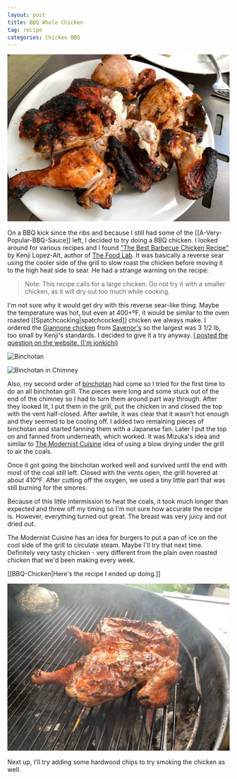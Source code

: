 ```yaml
---
layout: post
title: BBQ Whole Chicken
tag: recipe
categories: Chicken BBQ
---
```

![BBQ Chicken](/images/recipes/0406E117-8344-4062-A62F-FBAC97655E1C-13411-00000961DB0A0BC1/8CFA0C82-D0C4-4F26-ABBF-441CB2444555-13411-00000961FEA8CB38.jpg)

On a BBQ kick since the ribs and because I still had some of the [[A-Very-Popular-BBQ-Sauce]] left, I decided to try doing a BBQ chicken. I looked around for various recipes and I found ["The Best Barbecue Chicken Recipe"](https://www.seriouseats.com/recipes/2012/08/the-best-barbecue-chicken-recipe.html) by Kenji Lopez-Alt, author of [The Food Lab](https://www.seriouseats.com/the-food-lab). It was basically a reverse sear using the cooler side of the grill to slow roast the chicken before moving it to the high heat side to sear. He had a strange warning on the recipe:

>Note: This recipe calls for a large chicken. Do not try it with a smaller chicken, as it will dry out too much while cooking.

I'm not sure why it would get dry with this reverse sear-like thing. Maybe the temperature was hot, but even at 400+ºF, it would be similar to the oven roasted [[Spatchcocking|spatchcocked]] chicken we always make. I ordered the [Giannone chicken](http://giannonepoultry.com/en/) from [Savenor's](https://www.savenorsmarket.com/) so the largest was 3 1/2 lb, too small by Kenji's standards. I decided to give it a try anyway. [I posted the question on the website. (I'm jonkichi)](https://www.seriouseats.com/recipes/2012/08/the-best-barbecue-chicken-recipe.html#comment-anchor-43758)

![Binchotan](/images/binchotan.jpeg)

![Binchotan in Chimney](/images/binchotan-chimney.jpeg)

Also, my second order of [binchotan](https://en.wikipedia.org/wiki/Binch%C5%8Dtan) had come so I tried for the first time to do an all binchotan grill. The pieces were long and some stuck out of the end of the chimney so I had to turn them around part way through. After they looked lit, I put them in the grill, put the chicken in and closed the top with the vent half-closed. After awhile, it was clear that it wasn't hot enough and they seemed to be cooling off. I added two remaining pieces of binchotan and started fanning them with a Japanese fan. Later I put the top on and fanned from underneath, which worked. It was Mizuka's idea and similar to [The Modernist Cuisine](https://modernistcuisine.com/books/modernist-cuisine-at-home/) idea of using a blow drying under the grill to air the coals.

Once it got going the binchotan worked well and survived until the end with most of the coal still left. Closed with the vents open, the grill hovered at about 410ºF. After cutting off the oxygen, we used a tiny little part that was still burning for the smores.

Because of this little intermission to heat the coals, it took much longer than expected and threw off my timing so I'm not sure how accurate the recipe is. However, everything turned out great. The breast was very juicy and not dried out.

The Modernist Cuisine has an idea for burgers to put a pan of ice on the cool side of the grill to circulate steam. Maybe I'll try that next time. Definitely very tasty chicken - very different from the plain oven roasted chicken that we'd been making every week.

[[BBQ-Chicken|Here's the recipe I ended up doing.]]

![BBQ Chicken on Grill](/images/recipes/0406E117-8344-4062-A62F-FBAC97655E1C-13411-00000961DB0A0BC1/F0996122-7C1C-42E7-95B6-D6056823E31A-13411-0000096209DEE383.jpg)

Next up, I'll try adding some hardwood chips to try smoking the chicken as well.
